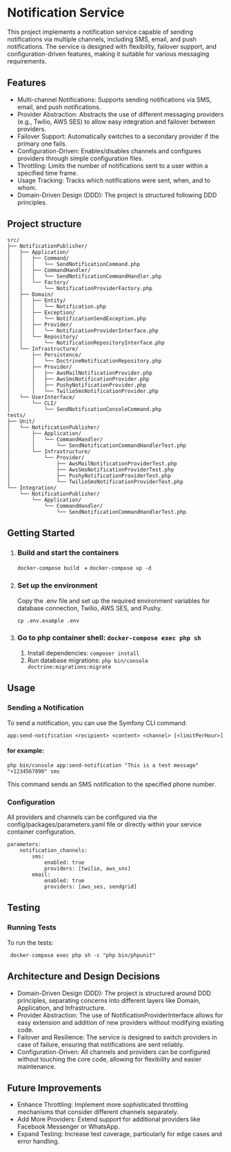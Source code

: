 # Notification Service
This project implements a notification service capable of sending notifications via multiple channels, including SMS, email, and push notifications. The service is designed with flexibility, failover support, and configuration-driven features, making it suitable for various messaging requirements.

## Features
* Multi-channel Notifications: Supports sending notifications via SMS, email, and push notifications.
* Provider Abstraction: Abstracts the use of different messaging providers (e.g., Twilio, AWS SES) to allow easy integration and failover between providers.
* Failover Support: Automatically switches to a secondary provider if the primary one fails.
* Configuration-Driven: Enables/disables channels and configures providers through simple configuration files.
* Throttling: Limits the number of notifications sent to a user within a specified time frame.
* Usage Tracking: Tracks which notifications were sent, when, and to whom.
* Domain-Driven Design (DDD): The project is structured following DDD principles.

## Project structure
````
src/
├── NotificationPublisher/
│   ├── Application/
│   │   ├── Command/
│   │   │   └── SendNotificationCommand.php
│   │   ├── CommandHandler/
│   │   │   └── SendNotificationCommandHandler.php
│   │   └── Factory/
│   │       └── NotificationProviderFactory.php
│   ├── Domain/
│   │   ├── Entity/
│   │   │   └── Notification.php
│   │   ├── Exception/
│   │   │   └── NotificationSendException.php
│   │   ├── Provider/
│   │   │   └── NotificationProviderInterface.php
│   │   └── Repository/
│   │       └── NotificationRepositoryInterface.php
│   └── Infrastructure/
│       ├── Persistence/
│       │   └── DoctrineNotificationRepository.php
│       ├── Provider/
│       │   ├── AwsMailNotificationProvider.php
│       │   ├── AwsSmsNotificationProvider.php
│       │   ├── PushyNotificationProvider.php
│       │   └── TwilioSmsNotificationProvider.php
│   └── UserInterface/
│       └── CLI/
│           └── SendNotificationConsoleCommand.php
tests/
├── Unit/
│   └── NotificationPublisher/
│       ├── Application/
│       │   └── CommandHandler/
│       │       └── SendNotificationCommandHandlerTest.php
│       └── Infrastructure/
│           └── Provider/
│               ├── AwsMailNotificationProviderTest.php
│               ├── AwsSmsNotificationProviderTest.php
│               ├── PushyNotificationProviderTest.php
│               └── TwilioSmsNotificationProviderTest.php
└── Integration/
    └── NotificationPublisher/
        └── Application/
            └── CommandHandler/
                └── SendNotificationCommandHandlerTest.php

````

## Getting Started
1. ### Build and start the containers 
    `docker-compose build ` + `docker-compose up -d`
2. ### Set up the environment
   Copy the .env file and set up the required environment variables for database connection, Twilio, AWS SES, and Pushy.

    ` cp .env.example .env `

3. ### Go to php container shell: `docker-compose exec php sh`
   1. Install dependencies: `composer install`
   2. Run database migrations: `php bin/console doctrine:migrations:migrate`

## Usage

### Sending a Notification
To send a notification, you can use the Symfony CLI command:

`app:send-notification <recipient> <content> <channel> [<limitPerHour>]`
#### for example: 
`php bin/console app:send-notification "This is a test message" "+1234567890" sms`

This command sends an SMS notification to the specified phone number.

### Configuration
All providers and channels can be configured via the config/packages/parameters.yaml file or directly within your service container configuration.

```
parameters:
    notification_channels:
        sms:
            enabled: true
            providers: [twilio, aws_sns]
        email:
            enabled: true
            providers: [aws_ses, sendgrid]

```

## Testing
### Running Tests
To run the tests:

` docker-compose exec php sh -c "php bin/phpunit"`

## Architecture and Design Decisions
* Domain-Driven Design (DDD): The project is structured around DDD principles, separating concerns into different layers like Domain, Application, and Infrastructure.
* Provider Abstraction: The use of NotificationProviderInterface allows for easy extension and addition of new providers without modifying existing code.
* Failover and Resilience: The service is designed to switch providers in case of failure, ensuring that notifications are sent reliably.
* Configuration-Driven: All channels and providers can be configured without touching the core code, allowing for flexibility and easier maintenance.

## Future Improvements
* Enhance Throttling: Implement more sophisticated throttling mechanisms that consider different channels separately.
* Add More Providers: Extend support for additional providers like Facebook Messenger or WhatsApp.
* Expand Testing: Increase test coverage, particularly for edge cases and error handling.
